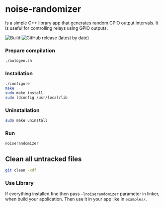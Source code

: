 # noise-randomizer
Is a simple C++ library app that generates random GPIO output intervals. It is useful for controlling relays using GPIO outputs.

![Build](https://github.com/stolosapo/noise-randomizer/actions/workflows/makefile.yml/badge.svg) ![GitHub release (latest by date)](https://img.shields.io/github/v/release/stolosapo/noise-randomizer)


### Prepare compilation
```bash
./autogen.sh
```

### Installation
```bash
./configure
make
sudo make install
sudo ldconfig /usr/local/lib
```

### Uninstallation
```bash
sudo make uninstall
```

### Run
```bash
noiserandomizer
```

## Clean all untracked files
```bash
git clean -xdf
```

### Use Library
If everything installed fine then pass `-lnoiserandomizer` parameter in linker, when build your application.
Then use it in your app like in `examples/`.
